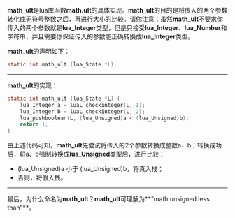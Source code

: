 **math_ult**是lua库函数**math.ult**的具体实现。**math_ult**的目的是将传入的两个参数转化成无符号整数之后，再进行大小的比较。请你注意：虽然**math_ult**不要求你传入的两个参数就是**lua_Integer**类型，但是只接受**lua_Integer**、**lua_Number**和字符串，并且需要你保证传入的参数能正确转换成**lua_Integer**类型。

**math_ult**的声明如下：

```c
static int math_ult (lua_State *L);
```

---

**math_ult**的实现：

```c
static int math_ult (lua_State *L) {
    lua_Integer a = luaL_checkinteger(L, 1);
    lua_Integer b = luaL_checkinteger(L, 2);
    lua_pushboolean(L, (lua_Unsigned)a < (lua_Unsigned)b);
    return 1;
}
```

由上述代码可知，**math_ult**先尝试将传入的2个参数转换成整数a、b；转换成功后，将a、b强制转换成**lua_Unsigned**类型后，进行比较：

+ (lua_Unsigned)a 小于 (lua_Unsigned)b，将真入栈；
+ 否则，将假入栈。

---

最后，为什么命名为**math_ult**？**math_ult**可理解为**“math unsigned less than”**。
